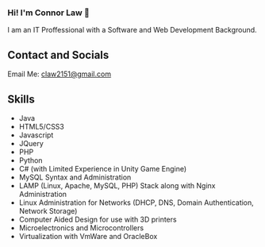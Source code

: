 ### Hi! I'm Connor Law 👋

I am an IT Proffessional with a Software and Web Development Background.

## Contact and Socials
Email Me: claw2151@gmail.com

## Skills
- Java
- HTML5/CSS3
- Javascript
- JQuery
- PHP
- Python
- C# (with Limited Experience in Unity Game Engine)
- MySQL Syntax and Administration
- LAMP (Linux, Apache, MySQL, PHP) Stack along with Nginx Administration
- Linux Administration for Networks (DHCP, DNS, Domain Authentication, Network Storage)
- Computer Aided Design for use with 3D printers
- Microelectronics and Microcontrollers
- Virtualization with VmWare and OracleBox
